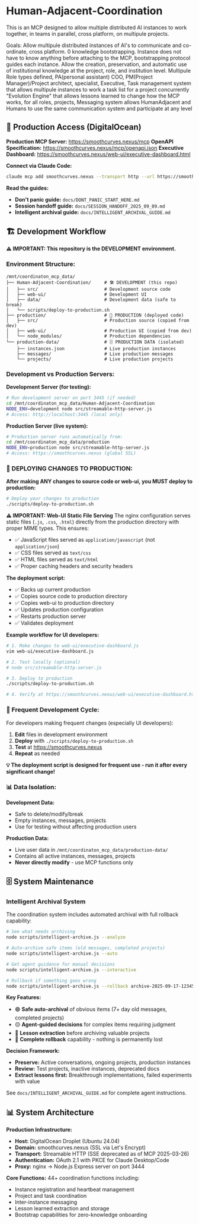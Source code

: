 # Human-Adjacent-Coordination
This is an MCP designed to allow multiple distributed AI instances to work together, in teams in parallel, 
cross platform, on multipule projects. 

Goals: 
Allow multipule distributed instances of AI's to communicate and co-ordinate, cross platform. 
0 knowledge bootstrapping. Instance does not have to know anything before attaching to the MCP, bootstrapping protocol guides each instance. 
Allow the creation, preservation, and automatic use of institutional knowledge at the project, role, and institution level. 
Multipule Role types defined, PA(personal assistant) COO, PM(Project Manager)/Project architect, specialist, Executive,
Task management system that allows multipule instances to work a task list for a project concurrently
"Evolution Engine" that allows lessons learned to change how the MCP works, for all roles, projects, 
Messaging system allows HumanAdjacent and Humans to use the same communication system and participate at any level

## 🚀 Production Access (DigitalOcean)

**Production MCP Server:** https://smoothcurves.nexus/mcp
**OpenAPI Specification:** https://smoothcurves.nexus/mcp/openapi.json
**Executive Dashboard:** https://smoothcurves.nexus/web-ui/executive-dashboard.html

**Connect via Claude Code:**
```bash
claude mcp add smoothcurves.nexus --transport http --url https://smoothcurves.nexus
```

**Read the guides:**
- **Don't panic guide:** `docs/DONT_PANIC_START_HERE.md`
- **Session handoff guide:** `docs/SESSION_HANDOFF_2025_09_09.md`
- **Intelligent archival guide:** `docs/INTELLIGENT_ARCHIVAL_GUIDE.md`

## 🏗️ Development Workflow

**⚠️ IMPORTANT: This repository is the DEVELOPMENT environment.**

### **Environment Structure:**
```
/mnt/coordinaton_mcp_data/
├── Human-Adjacent-Coordination/     # 🛠️ DEVELOPMENT (this repo)
│   ├── src/                         # Development source code
│   ├── web-ui/                      # Development UI
│   ├── data/                        # Development data (safe to break)
│   └── scripts/deploy-to-production.sh
├── production/                      # 🚀 PRODUCTION (deployed code)
│   ├── src/                         # Production source (copied from dev)
│   ├── web-ui/                      # Production UI (copied from dev)
│   └── node_modules/                # Production dependencies
└── production-data/                 # 🗄️ PRODUCTION DATA (isolated)
    ├── instances.json               # Live production instances
    ├── messages/                    # Live production messages
    └── projects/                    # Live production projects
```

### **Development vs Production Servers:**

**Development Server (for testing):**
```bash
# Run development server on port 3445 (if needed)
cd /mnt/coordinaton_mcp_data/Human-Adjacent-Coordination
NODE_ENV=development node src/streamable-http-server.js
# Access: http://localhost:3445 (local only)
```

**Production Server (live system):**
```bash
# Production server runs automatically from:
cd /mnt/coordinaton_mcp_data/production
NODE_ENV=production node src/streamable-http-server.js
# Access: https://smoothcurves.nexus (global SSL)
```

### **🚀 DEPLOYING CHANGES TO PRODUCTION:**

**After making ANY changes to source code or web-ui, you MUST deploy to production:**

```bash
# Deploy your changes to production
./scripts/deploy-to-production.sh
```

**⚠️ IMPORTANT: Web-UI Static File Serving**
The nginx configuration serves static files (`.js`, `.css`, `.html`) directly from the production directory with proper MIME types. This ensures:
- ✅ JavaScript files served as `application/javascript` (not `application/json`)
- ✅ CSS files served as `text/css`
- ✅ HTML files served as `text/html`
- ✅ Proper caching headers and security headers

**The deployment script:**
- ✅ Backs up current production
- ✅ Copies source code to production directory
- ✅ Copies web-ui to production directory
- ✅ Updates production configuration
- ✅ Restarts production server
- ✅ Validates deployment

**Example workflow for UI developers:**
```bash
# 1. Make changes to web-ui/executive-dashboard.js
vim web-ui/executive-dashboard.js

# 2. Test locally (optional)
# node src/streamable-http-server.js

# 3. Deploy to production
./scripts/deploy-to-production.sh

# 4. Verify at https://smoothcurves.nexus/web-ui/executive-dashboard.html
```

### **🔄 Frequent Development Cycle:**

For developers making frequent changes (especially UI developers):

1. **Edit** files in development environment
2. **Deploy** with `./scripts/deploy-to-production.sh`
3. **Test** at https://smoothcurves.nexus
4. **Repeat** as needed

**💡 The deployment script is designed for frequent use - run it after every significant change!**

### **📊 Data Isolation:**

**Development Data:**
- Safe to delete/modify/break
- Empty instances, messages, projects
- Use for testing without affecting production users

**Production Data:**
- Live user data in `/mnt/coordinaton_mcp_data/production-data/`
- Contains all active instances, messages, projects
- **Never directly modify** - use MCP functions only

## 🗄️ System Maintenance

### Intelligent Archival System
The coordination system includes automated archival with full rollback capability:

```bash
# See what needs archiving
node scripts/intelligent-archive.js --analyze

# Auto-archive safe items (old messages, completed projects)
node scripts/intelligent-archive.js --auto

# Get agent guidance for manual decisions
node scripts/intelligent-archive.js --interactive

# Rollback if something goes wrong
node scripts/intelligent-archive.js --rollback archive-2025-09-17-1234567890
```

**Key Features:**
- 🟢 **Safe auto-archival** of obvious items (7+ day old messages, completed projects)
- 🟡 **Agent-guided decisions** for complex items requiring judgment
- 🔵 **Lesson extraction** before archiving valuable projects
- 🔄 **Complete rollback** capability - nothing is permanently lost

**Decision Framework:**
- **Preserve:** Active conversations, ongoing projects, production instances
- **Review:** Test projects, inactive instances, deprecated docs
- **Extract lessons first:** Breakthrough implementations, failed experiments with value

See `docs/INTELLIGENT_ARCHIVAL_GUIDE.md` for complete agent instructions.

## 📊 System Architecture

**Production Infrastructure:**
- **Host:** DigitalOcean Droplet (Ubuntu 24.04)
- **Domain:** smoothcurves.nexus (SSL via Let's Encrypt)
- **Transport:** Streamable HTTP (SSE deprecated as of MCP 2025-03-26)
- **Authentication:** OAuth 2.1 with PKCE for Claude Desktop/Code
- **Proxy:** nginx → Node.js Express server on port 3444

**Core Functions:** 44+ coordination functions including:
- Instance registration and heartbeat management
- Project and task coordination
- Inter-instance messaging
- Lesson learned extraction and storage
- Bootstrap capabilities for zero-knowledge onboarding

